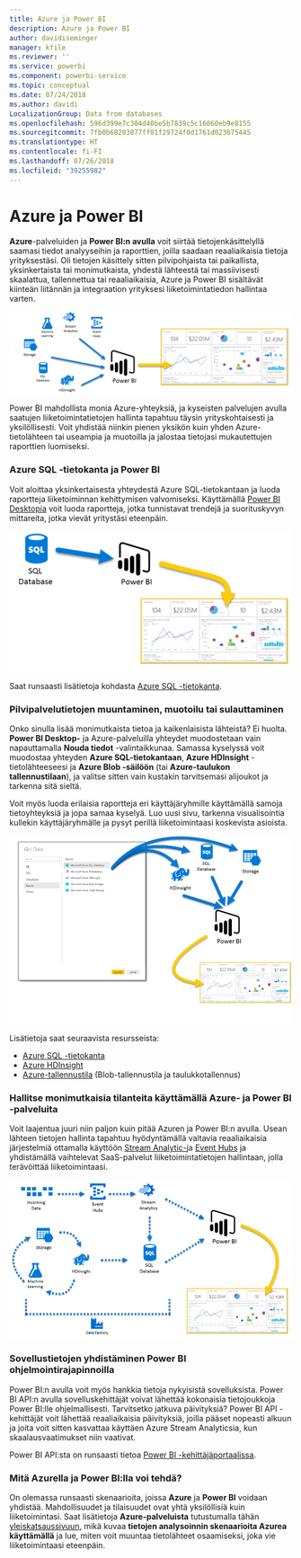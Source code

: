 ```yaml
---
title: Azure ja Power BI
description: Azure ja Power BI
author: davidiseminger
manager: kfile
ms.reviewer: ''
ms.service: powerbi
ms.component: powerbi-service
ms.topic: conceptual
ms.date: 07/24/2018
ms.author: davidi
LocalizationGroup: Data from databases
ms.openlocfilehash: 596d399e7c304d40be5b7839c5c16060eb9e8155
ms.sourcegitcommit: 7fb0b68203877ff01f29724f0d1761d023075445
ms.translationtype: HT
ms.contentlocale: fi-FI
ms.lasthandoff: 07/26/2018
ms.locfileid: "39255982"
---
```

# <a name="azure-and-power-bi"></a>Azure ja Power BI
**Azure**-palveluiden ja **Power BI:n avulla** voit siirtää tietojenkäsittelyllä saamasi tiedot analyyseihin ja raporttien, joilla saadaan reaaliaikaisia tietoja yrityksestäsi. Oli tietojen käsittely sitten pilvipohjaista tai paikallista, yksinkertaista tai monimutkaista, yhdestä lähteestä tai massiivisesti skaalattua, tallennettua tai reaaliaikaisia, Azure ja Power BI sisältävät kiinteän liitännän ja integraation yrityksesi liiketoimintatiedon hallintaa varten.

![](media/service-azure-and-power-bi/azure_1.png)

Power BI mahdollista monia Azure-yhteyksiä, ja kyseisten palvelujen avulla saatujen liiketoimintatietojen hallinta tapahtuu täysin yrityskohtaisesti ja yksilöllisesti. Voit yhdistää niinkin pienen yksikön kuin yhden Azure-tietolähteen tai useampia ja muotoilla ja jalostaa tietojasi mukautettujen raporttien luomiseksi.

### <a name="azure-sql-database-and-power-bi"></a>Azure SQL -tietokanta ja Power BI
Voit aloittaa yksinkertaisesta yhteydestä Azure SQL-tietokantaan ja luoda raportteja liiketoiminnan kehittymisen valvomiseksi. Käyttämällä [Power BI Desktopia](desktop-getting-started.md) voit luoda raportteja, jotka tunnistavat trendejä ja suorituskyvyn mittareita, jotka vievät yritystäsi eteenpäin.

![](media/service-azure-and-power-bi/azure_2_sqltopbi.png)

Saat runsaasti lisätietoja kohdasta [Azure SQL -tietokanta](http://azure.microsoft.com/services/sql-database/).

### <a name="transform-shape-and-merge-your-cloud-data"></a>Pilvipalvelutietojen muuntaminen, muotoilu tai sulauttaminen
Onko sinulla lisää monimutkaista tietoa ja kaikenlaisista lähteistä? Ei huolta. **Power BI Desktop-** ja Azure-palveluilla yhteydet muodostetaan vain napauttamalla **Nouda tiedot** -valintaikkunaa. Samassa kyselyssä voit muodostaa yhteyden **Azure SQL-tietokantaan**, **Azure HDInsight** -tietolähteeseesi ja **Azure Blob -säilöön** (tai **Azure-taulukon tallennustilaan**), ja valitse sitten vain kustakin tarvitsemasi alijoukot ja tarkenna sitä sieltä.

Voit myös luoda erilaisia raportteja eri käyttäjäryhmille käyttämällä samoja tietoyhteyksiä ja jopa samaa kyselyä. Luo uusi sivu, tarkenna visualisointia kullekin käyttäjäryhmälle ja pysyt perillä liiketoimintaasi koskevista asioista.

![](media/service-azure-and-power-bi/azure_3_multipletopbi.png)

Lisätietoja saat seuraavista resursseista:

* [Azure SQL -tietokanta](http://azure.microsoft.com/services/sql-database/)
* [Azure HDInsight](http://azure.microsoft.com/services/hdinsight/)
* [Azure-tallennustila](http://azure.microsoft.com/services/storage/) (Blob-tallennustila ja taulukkotallennus)

### <a name="get-complex-and-ahead-using-azure-services-and-power-bi"></a>Hallitse monimutkaisia tilanteita käyttämällä Azure- ja Power BI -palveluita
Voit laajentua juuri niin paljon kuin pitää Azuren ja Power BI:n avulla. Usean lähteen tietojen hallinta tapahtuu hyödyntämällä valtavia reaaliaikaisia järjestelmiä ottamalla käyttöön [Stream Analytic-](http://azure.microsoft.com/services/stream-analytics/)ja [Event Hubs](http://azure.microsoft.com/services/event-hubs/) ja yhdistämällä vaihtelevat SaaS-palvelut liiketoimintatietojen hallintaan, jolla terävöittää liiketoimintaasi.

![](media/service-azure-and-power-bi/azure_4_complex.png)

### <a name="connect-your-app-data-using-power-bi-apis"></a>Sovellustietojen yhdistäminen Power BI ohjelmointirajapinnoilla
Power BI:n avulla voit myös hankkia tietoja nykyisistä sovelluksista. Power BI API:n avulla sovelluskehittäjät voivat lähettää kokonaisia tietojoukkoja Power BI:lle ohjelmallisesti. Tarvitsetko jatkuva päivityksiä? Power BI API -kehittäjät voit lähettää reaaliaikaisia päivityksiä, joilla pääset nopeasti alkuun ja joita voit sitten kasvattaa käyttäen Azure Stream Analyticsia, kun skaalausvaatimukset niin vaativat.

Power BI API:sta on runsaasti tietoa [Power BI -kehittäjäportaalissa](http://dev.powerbi.com). 

### <a name="what-could-you-do-with-azure-and-power-bi"></a>Mitä Azurella ja Power BI:lla voi tehdä?
On olemassa runsaasti skenaarioita, joissa **Azure** ja **Power BI** voidaan yhdistää. Mahdollisuudet ja tilaisuudet ovat yhtä yksilöllisiä kuin liiketoimintasi. Saat lisätietoja **Azure-palveluista** tutustumalla tähän [yleiskatsaussivuun](http://go.microsoft.com/fwlink/?LinkId=535031&clcid=0x409), mikä kuvaa **tietojen analysoinnin skenaarioita Azurea käyttämällä** ja lue, miten voit muuntaa tietolähteet osaamiseksi, joka vie liiketoimintaasi eteenpäin.

